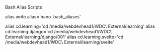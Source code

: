 Bash Alias Scripts

alias write.alias='nano .bash_aliases'

alias cd.learning='cd /media/webdevhead1/WDC\ External/learning'
alias cd.learning.django='cd /media/webdevhead1/WDC\ External/learning/django/001'
alias cd.learning.svelte='cd /media/webdevhead1/WDC\ External/learning/svelte'